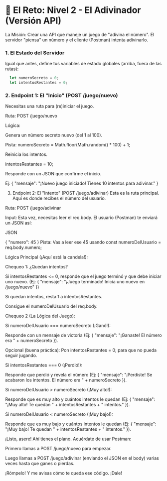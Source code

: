 # 🎯 El Reto: Nivel 2 - El Adivinador (Versión API)
La Misión: Crear una API que maneje un juego de "adivina el número". El servidor "piensa" un número y el cliente (Postman) intenta adivinarlo.

### 1. El Estado del Servidor
Igual que antes, define tus variables de estado globales (arriba, fuera de las rutas):

```javascript
  let numeroSecreto = 0;
  let intentosRestantes = 0;
```
### 2. Endpoint 1: El "Inicio" (POST /juego/nuevo)
Necesitas una ruta para (re)iniciar el juego.

Ruta: POST /juego/nuevo

Lógica:

Genera un número secreto nuevo (del 1 al 100).

Pista: numeroSecreto = Math.floor(Math.random() * 100) + 1;

Reinicia los intentos.

intentosRestantes = 10;

Responde con un JSON que confirme el inicio.

Ej: { "mensaje": "¡Nuevo juego iniciado! Tienes 10 intentos para adivinar." }

3. Endpoint 2: El "Intento" (POST /juego/adivinar)
Esta es la ruta principal. Aquí es donde recibes el número del usuario.

Ruta: POST /juego/adivinar

Input: Esta vez, necesitas leer el req.body. El usuario (Postman) te enviará un JSON así:

JSON

{
    "numero": 45
}
Pista: Vas a leer ese 45 usando const numeroDelUsuario = req.body.numero;

Lógica Principal (¡Aquí está la candela!):

Chequeo 1: ¿Quedan intentos?

Si intentosRestantes <= 0, responde que el juego terminó y que debe iniciar uno nuevo. (Ej: { "mensaje": "¡Juego terminado! Inicia uno nuevo en /juego/nuevo" })

Si quedan intentos, resta 1 a intentosRestantes.

Consigue el numeroDelUsuario del req.body.

Chequeo 2 (La Lógica del Juego):

Si numeroDelUsuario === numeroSecreto (¡Ganó!):

Responde con un mensaje de victoria (Ej: { "mensaje": "¡Ganaste! El número era " + numeroSecreto }).

Opcional (buena práctica): Pon intentosRestantes = 0; para que no pueda seguir jugando.

Si intentosRestantes === 0 (¡Perdió!):

Responde que perdió y revela el número (Ej: { "mensaje": "¡Perdiste! Se acabaron los intentos. El número era " + numeroSecreto }).

Si numeroDelUsuario > numeroSecreto (¡Muy alto!):

Responde que es muy alto y cuántos intentos le quedan (Ej: { "mensaje": "¡Muy alto! Te quedan " + intentosRestantes + " intentos." }).

Si numeroDelUsuario < numeroSecreto (¡Muy bajo!):

Responde que es muy bajo y cuántos intentos le quedan (Ej: { "mensaje": "¡Muy bajo! Te quedan " + intentosRestantes + " intentos." }).

¡Listo, asere! Ahí tienes el plano. Acuérdate de usar Postman:

Primero llamas a POST /juego/nuevo para empezar.

Luego llamas a POST /juego/adivinar (enviando el JSON en el body) varias veces hasta que ganes o pierdas.

¡Rómpelo! Y me avisas cómo te queda ese código. ¡Dale!